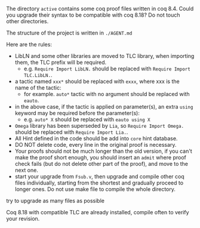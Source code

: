 
The directory `active` contains some coq proof files written in coq 8.4. Could you upgrade their syntax to be compatible with coq 8.18? Do not touch other directories.

The structure of the project is written in `./AGENT.md`

Here are the rules:

- LibLN and some other libraries are moved to TLC library, when importing them, the TLC prefix will be required.
  - e.g. `Require Import LibLN.` should be replaced with `Require Import TLC.LibLN.`.
- a tactic named `xxx*` should be replaced with `exxx`, where xxx is the name of the tactic:
  - for example. `auto*` tactic with no argument should be replaced with `eauto`.
- in the above case, if the tactic is applied on parameter(s), an extra `using` keyword may be required before the parameter(s):
  - e.g. `auto* X` should be replaced with `eauto using X`
- `Omega` library has been superseded by `Lia`, so `Require Import Omega.` should be replaced with `Require Import Lia.`.
- All Hint defined in the code should be add into `core` hint database.
- DO NOT delete code, every line in the original proof is necessary.
- Your proofs should not be much longer than the old version, if you can't make the proof short enough, you should insert an `admit` where proof check fails (but do not delete other part of the proof), and move to the next one.
- start your upgrade from `Fsub.v`, then upgrade and compile other coq files individually, starting from the shortest and gradually proceed to longer ones. Do not use make file to compile the whole directory.

try to upgrade as many files as possible

Coq 8.18 with compatible TLC are already installed, compile often to verify your revision.
